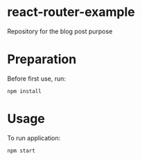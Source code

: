 # react-router-example
Repository for the blog post purpose

# Preparation

Before first use, run:

```npm
npm install
```

# Usage

To run application:

```npm
npm start
```
